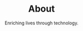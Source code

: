 ---
layout: page
order: 1
title: About
jumbotitle: About Ars Mentis
subtitle: Enriching lives through technology.
---